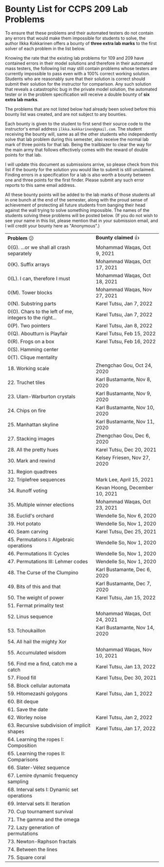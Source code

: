 <!-- Output copied to clipboard! -->

<!-----
NEW: Check the "Suppress top comment" option to remove this info from the output.

Conversion time: 0.58 seconds.


Using this Markdown file:

1. Paste this output into your source file.
2. See the notes and action items below regarding this conversion run.
3. Check the rendered output (headings, lists, code blocks, tables) for proper
   formatting and use a linkchecker before you publish this page.

Conversion notes:

* Docs to Markdown version 1.0β29
* Thu Oct 22 2020 07:31:59 GMT-0700 (PDT)
* Source doc: Bug Bounty List for CCPS 209
* Tables are currently converted to HTML tables.
----->



# Bounty List for CCPS 209 Lab Problems

To ensure that these problems and their automated testers do not contain any errors that would make them impossible for students to solve, the author Ilkka Kokkarinen offers a bounty of **three extra lab marks** to the first solver of each problem in the list below.

Knowing the rate that the existing lab problems for 109 and 209 have contained errors in their model solutions and therefore in their automated mass testers, the following list may still contain problems whose testers are currently impossible to pass even with a 100% correct working solution. Students who are reasonably sure that their solution is correct should submit their solution for the instructor for comparison. Any such solution that reveals a catastrophic bug in the private model solution, the automated tester or in the problem specification will receive a double bounty of **six extra lab marks**.  

The problems that are not listed below had already been solved before this bounty list was created, and are not subject to any bounties.

Each bounty is given to the student to first send their source code to the instructor's email address `ilkka.kokkarinen@gmail.com`. The student receiving the bounty will, same as all the other students who independently solve that lab problem during this semester, also receive the normal lab mark of three points for that lab. Being the trailblazer to clear the way for the main army that follows effectively comes with the reward of double points for that lab.

I will update this document as submissions arrive, so please check from this list if the bounty for the solution you would like to submit is still unclaimed. Finding errors in a specification for a lab is also worth a bounty between one and three points for the first finder. Please submit any such error reports to this same email address.

All these bounty points will be added to the lab marks of those students all in one bunch at the end of the semester, along with the proud sense of achievement of protecting all future students from banging their head against the wall trying to solve something impossible. The names of the students solving these problems will be posted below. (If you do not wish to see your name in this list, please mention that in your submission email, and I will credit your bounty here as "Anonymous".)


<table>
  <tr>
   <td><strong>Problem </strong>😕
   </td>
   <td><strong>Bounty claimed </strong>👍
   </td>
  </tr>
  <tr>
  <td>0(G). ...or we shall all crash separately
  </td>
  <td>Mohammad Waqas, Oct 9, 2021
  </td>
  </tr>
  <tr>
  <td>0(K). Suffix arrays
  </td>
  <td>Mohammad Waqas, Oct 17, 2021
  </td>
  </tr>
  <tr>
  <td>0(L). I can, therefore I must
  </td>
  <td>Mohammad Waqas, Oct 18, 2021
  </td>
  </tr>
   <tr>
  <td>0(M). Tower blocks
  </td>
  <td>Mohammad Waqas, Nov 27, 2021
  </td>
  </tr>
  <tr>
  <td>0(N). Substring parts
  </td>
  <td>Karel Tutsu, Jan 7, 2022
  </td>
  </tr>
  <tr>
  <td>0(O). Chars to the left of me, integers to the right...
  </td>
  <td>Karel Tutsu, Jan 7, 2022
  </td>
  </tr>
  <tr>
  <td>0(P). Two pointers
  </td>
  <td>Karel Tutsu, Jan 8, 2022
  </td>
  </tr>
   <tr>
  <td>0(Q). Aboutturn is Playfair
  </td>
  <td>Karel Tutsu, Feb 15, 2022
  </td>
  </tr>
  <tr>
  <td>0(R). Frogs on a box
  </td>
  <td>Karel Tutsu, Feb 16, 2022
  </td>
  </tr>
   <tr>
  <td>0(S). Hamming center
  </td>
  <td>
  </td>
  </tr>
   <tr>
  <td>0(T). Clique mentality
  </td>
  <td>
  </td>
  </tr>
  <tr>
   <td>18. Working scale
   </td>
   <td>Zhengchao Gou, Oct 24, 2020
   </td>
  </tr>
  <tr>
   <td>22. Truchet tiles
   </td>
   <td>Karl Bustamante, Nov 8, 2020
   </td>
  </tr>
  <tr>
   <td>23. Ulam-Warburton crystals
   </td>
   <td>Karl Bustamante, Nov 9, 2020
   </td>
  </tr>
  <tr>
   <td>24. Chips on fire 
   </td>
   <td>Karl Bustamante, Nov 10, 2020
   </td>
  </tr>
  <tr>
   <td>25. Manhattan skyline
   </td>
   <td>Karl Bustamante, Nov 11, 2020
   </td>
  </tr>
  <tr>
   <td>27. Stacking images
   </td>
   <td>Zhengchao Gou, Dec 6, 2020
   </td>
  </tr>
  <tr>
   <td>28. All the pretty hues
   </td>
   <td>Karel Tutsu, Dec 20, 2021
   </td>
  </tr>
  <tr>
   <td>30. Mark and rewind
   </td>
   <td>Kelsey Friesen, Nov 27, 2020
   </td>
  </tr>
  <tr>
   <td>31. Region quadtrees
   </td>
   <td>
   </td>
  </tr>
  <tr>
   <td>32. Triplefree sequences
   </td>
   <td>Mark Lee, April 15, 2021
   </td>
  </tr>
  <tr>
   <td>34. Runoff voting
   </td>
   <td>Kevan Hoong, December 10, 2021
   </td>
  </tr>
  <tr>
   <td>35. Multiple winner elections
   </td>
   <td>Mohammad Waqas, Oct 23, 2021
   </td>
  </tr>
  <tr>
   <td>38. Euclid's orchard
   </td>
   <td>Wendelle So, Nov 6, 2020
   </td>
  </tr>
  <tr>
   <td>39. Hot potato
   </td>
   <td>Wendelle So, Nov 1, 2020
   </td>
  </tr>
  <tr>
   <td>40. Seam carving
   </td>
   <td>Karel Tutsu, Dec 25, 2021
   </td>
  </tr>
  <tr>
   <td>45. Permutations I: Algebraic operations
   </td>
   <td>Wendelle So, Nov 1, 2020
   </td>
  </tr>
  <tr>
   <td>46. Permutations II: Cycles
   </td>
   <td>Wendelle So, Nov 1, 2020
   </td>
  </tr>
  <tr>
   <td>47. Permutations III: Lehmer codes
   </td>
   <td>Wendelle So, Nov 1, 2020
   </td>
  </tr>
  <tr>
   <td>48. The Curse of the Clumpino
   </td>
   <td>Karl Bustamante, Dec 6, 2020
   </td>
  </tr>
  <tr>
   <td>49. Bits of this and that
   </td>
   <td>Karl Bustamante, Dec 7, 2020
   </td>
  </tr>
  <tr>
   <td>50. The weight of power
   </td>
   <td>Karel Tutsu, Jan 15, 2022
   </td>
  </tr>
  <tr>
   <td>51. Fermat primality test
   </td>
   <td>
   </td>
  </tr>
  <tr>
   <td>52. Linus sequence
   </td>
   <td>Mohammad Waqas, Oct 24, 2021
   </td>
  </tr>
  <tr>
   <td>53. Tchoukaillon
   </td>
   <td>Karl Bustamante, Nov 14, 2020
   </td>
  </tr>
   <tr>
   <td>54. All hail the mighty Xor
   </td>
   <td>
   </td>
  </tr>
   <tr>
   <td>55. Accumulated wisdom
   </td>
   <td>Mohammad Waqas, Nov 10, 2021
   </td>
  </tr>
   <tr>
   <td>56. Find me a find, catch me a catch
   </td>
   <td>Karel Tutsu, Jan 13, 2022
   </td>
  </tr>
   <tr>
   <td>57. Flood fill
   </td>
   <td>Karel Tutsu, Dec 30, 2021
   </td>
  </tr>
   <tr>
   <td>58. Block cellular automata
   </td>
   <td>
   </td>
  </tr>
   <tr>
   <td>59. Hitomezashi golygons
   </td>
   <td>Karel Tutsu, Jan 1, 2022
   </td>
  </tr>
   <tr>
   <td>60. Bit deque
   </td>
   <td>
   </td>
  </tr>
   <tr>
   <td>61. Save the date
   </td>
   <td>
   </td>
  </tr>
   <tr>
   <td>62. Worley noise
   </td>
   <td>Karel Tutsu, Jan 2, 2022
   </td>
  </tr>
   <tr>
   <td>63. Recursive subdivision of implicit shapes
   </td>
   <td>Karel Tutsu, Jan 17, 2022
   </td>
  </tr>
   <tr>
   <td>64. Learning the ropes I: Composition
   </td>
   <td>
   </td>
  </tr>
   <tr>
   <td>65. Learning the ropes II: Comparisons
   </td>
   <td>
   </td>
  </tr>
   <tr>
   <td>66. Slater-Vélez sequence
   </td>
   <td>
   </td>
  </tr>
   <tr>
   <td>67. Lemire dynamic frequency sampling 
   </td>
   <td>
   </td>
  </tr>
   <tr>
   <td>68. Interval sets I: Dynamic set operations 
   </td>
   <td>
   </td>
  </tr>
   <tr>
   <td>69. Interval sets II: Iteration 
   </td>
   <td>
   </td>
  </tr>
   <tr>
   <td>70. Cup tournament survival
   </td>
   <td>
   </td>
  </tr>
   <tr>
   <td>71. The gamma and the omega
   </td>
   <td>
   </td>
  </tr>
   <tr>
   <td>72. Lazy generation of permutations
   </td>
   <td>
   </td>
  </tr>
   <tr>
   <td>73. Newton-Raphson fractals
   </td>
   <td>
   </td>
  </tr>
   <tr>
  <td>74. Between the lines
  </td>
  <td>
  </td>
  </tr>
   <tr>
  <td>75. Square coral
  </td>
  <td>
  </td>
  </tr>
</table>

